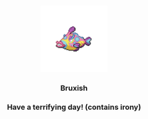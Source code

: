 <p align="center">
    <img src="https://raw.githubusercontent.com/PokeAPI/sprites/master/sprites/pokemon/779.png" width="150" height="150">
</p>
<h3 align="center"> <b>Bruxish</b></h3>
<h3 align="center">Have a terrifying day! (contains irony)</h3>
